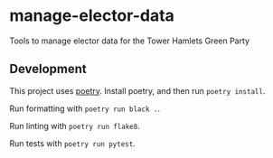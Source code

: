# manage-elector-data
Tools to manage elector data for the Tower Hamlets Green Party

## Development

This project uses [poetry](https://python-poetry.org/docs/). Install poetry, and then run `poetry install`.

Run formatting with `poetry run black .`.

Run linting with `poetry run flake8`.

Run tests with `poetry run pytest`.
